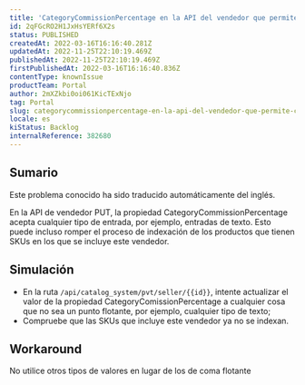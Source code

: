```yaml
---
title: 'CategoryCommissionPercentage en la API del vendedor que permite cualquier valor'
id: 2qFGcRO2H1JxHsYERf6X2s
status: PUBLISHED
createdAt: 2022-03-16T16:16:40.281Z
updatedAt: 2022-11-25T22:10:19.469Z
publishedAt: 2022-11-25T22:10:19.469Z
firstPublishedAt: 2022-03-16T16:16:40.836Z
contentType: knownIssue
productTeam: Portal
author: 2mXZkbi0oi061KicTExNjo
tag: Portal
slug: categorycommissionpercentage-en-la-api-del-vendedor-que-permite-cualquier-valor
locale: es
kiStatus: Backlog
internalReference: 382680
---
```


## Sumario

<div class="alert alert-info">
  <p>Este problema conocido ha sido traducido automáticamente del inglés.</p>
</div>


En la API de vendedor PUT, la propiedad CategoryCommissionPercentage acepta cualquier tipo de entrada, por ejemplo, entradas de texto. Esto puede incluso romper el proceso de indexación de los productos que tienen SKUs en los que se incluye este vendedor.



## Simulación


- En la ruta `/api/catalog_system/pvt/seller/{{id}}`, intente actualizar el valor de la propiedad CategoryComissionPercentage a cualquier cosa que no sea un punto flotante, por ejemplo, cualquier tipo de texto;
- Compruebe que las SKUs que incluye este vendedor ya no se indexan.



## Workaround


No utilice otros tipos de valores en lugar de los de coma flotante

